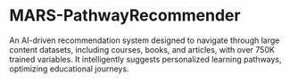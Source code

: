 # MARS-PathwayRecommender
An AI-driven recommendation system designed to navigate through large content datasets, including courses, books, and articles, with over 750K trained variables. It intelligently suggests personalized learning pathways, optimizing educational journeys.
